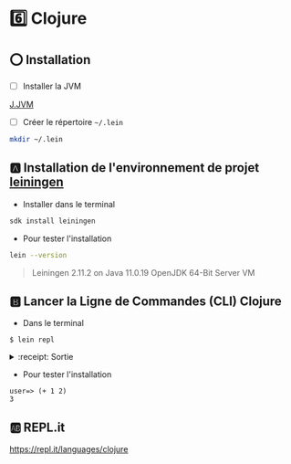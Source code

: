 # :six: Clojure


## :o: Installation 

- [ ] Installer la JVM

[J.JVM](../J.JVM)

- [ ] Créer le répertoire `~/.lein`

```sh
mkdir ~/.lein
```

## :a: Installation de l'environnement de projet [leiningen](https://leiningen.org)

* Installer dans le terminal

```sh
sdk install leiningen
```


* Pour tester l'installation

```sh
lein --version
```
> Leiningen 2.11.2 on Java 11.0.19 OpenJDK 64-Bit Server VM

## :b: Lancer la Ligne de Commandes (CLI) Clojure 

* Dans le terminal

```
$ lein repl
```
<details>
<summary>:receipt: Sortie</summary>

```powershell
  nREPL server started on port 62081 on host 127.0.0.1 - nrepl://127.0.0.1:62081
REPL-y 0.5.1, nREPL 1.0.0
Clojure 1.11.1
OpenJDK 64-Bit Server VM 11.0.19+7
    Docs: (doc function-name-here)
          (find-doc "part-of-name-here")
  Source: (source function-name-here)
 Javadoc: (javadoc java-object-or-class-here)
    Exit: Control+D or (exit) or (quit)
 Results: Stored in vars *1, *2, *3, an exception in *e

user=> Bye for now!
```

</details>


* Pour tester l'installation

```
user=> (+ 1 2)
3
```

## :ab: REPL.it

https://repl.it/languages/clojure



